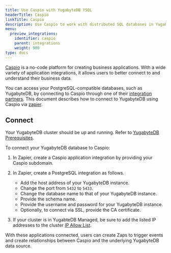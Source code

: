 ```yaml
---
title: Use Caspio with YugabyteDB YSQL
headerTitle: Caspio
linkTitle: Caspio
description: Use Caspio to work with distributed SQL databases in YugabyteDB.
menu:
  preview_integrations:
    identifier: caspio
    parent: integrations
    weight: 900
type: docs
---
```


[Caspio](https://www.caspio.com/) is a no-code platform for creating business applications. With a wide variety of application integrations, it allows users to better connect to and understand their business data.

You can access your PostgreSQL-compatible databases, such as YugabyteDB, by connecting to Caspio through one of their [integration partners](https://www.caspio.com/integration/postgresql/). This document describes how to connect to YugabyteDB using Caspio via [zapier](https://zapier.com/apps/caspio/integrations/postgresql).

## Connect

Your YugabyteDB cluster should be up and running. Refer to [YugabyteDB Prerequisites](../../tools/#yugabytedb-prerequisites).

To connect your YugabyteDB database to Caspio:

1. In Zapier, create a Caspio application integration by providing your Caspio subdomain.

1. In Zapier, create a PostgreSQL integration as follows.

    - Add the host address of your YugabyteDB instance.
    - Change the port from `5432` to `5433`.
    - Change the database name to that of your YugabyteDB instance.
    - Provide the schema name.
    - Provide the username and password for your YugabyteDB instance.
    - Optionally, to connect via SSL, provide the CA certificate.

1. If your cluster is in YugabteDB Managed, be sure to add the listed IP addresses to the cluster [IP Allow List](../../yugabyte-cloud/cloud-secure-clusters/add-connections/).

With these applications connected, users can create Zaps to trigger events and create relationships between Caspio and the underlying YugabyteDB data source.
